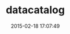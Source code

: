 ---
layout: post
title:  "datacatalog"
repo:   "sunlightlabs/datacatalog"
date:   2015-02-18 17:07:49
gemurl: http://github.com/sunlightlabs/datacatalog
---